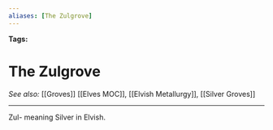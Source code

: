 ```yaml
---
aliases: [The Zulgrove]
---
```


**Tags:** 
# The Zulgrove
*See also:* [[Groves]] [[Elves MOC]], [[Elvish Metallurgy]], [[Silver Groves]]
___
Zul- meaning Silver in Elvish.